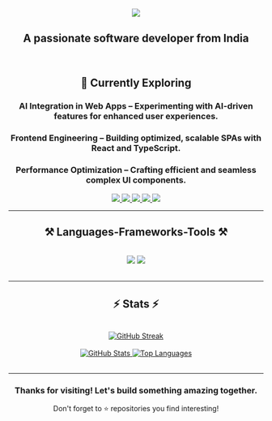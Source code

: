 <h1 align="center">
    <img src="https://readme-typing-svg.herokuapp.com/?font=Righteous&size=35&center=true&vCenter=true&width=500&height=70&duration=4000&lines=Hi+There!+👋;+I'm+Yash+Kalra!;" />
</h1>
<h2 align="center"><strong>A passionate software developer from India</strong></h2>
<br/>

<div align="center">
    
<h2><strong>🚀 Currently Exploring</strong></h2>
<h3><strong>AI Integration in Web Apps</strong> – Experimenting with AI-driven features for enhanced user experiences.</h3>
<h3><strong>Frontend Engineering</strong> – Building optimized, scalable SPAs with React and TypeScript.</h3>
<h3><strong>Performance Optimization</strong> – Crafting efficient and seamless complex UI components.</h3>
</div>

<div align="center"> 
  <a href="mailto:yashkalra2013@gmail.com">
    <img src="https://img.shields.io/badge/Gmail-333333?style=for-the-badge&logo=gmail&logoColor=red" />
  </a>
  <a href="https://www.linkedin.com/in/yashkalra12/" target="_blank">
    <img src="https://img.shields.io/badge/LinkedIn-0077B5?style=for-the-badge&logo=linkedin&logoColor=white" target="_blank" />
  </a>
  <a href="https://www.yashkalra.site" target="_blank">
     <img src="https://img.shields.io/badge/Portfolio-FF5722?style=for-the-badge&logo=todoist&logoColor=white" target="_blank" />
  </a>
  <a href="https://vercel.com/yashkalra12" target="_blank">
    <img src="https://img.shields.io/badge/Vercel-000000?style=for-the-badge&logo=vercel&logoColor=white" target="_blank" />
  </a>
  <a href="https://leetcode.com/yashkalra12/" target="_blank">
    <img src="https://img.shields.io/badge/-LeetCode-FFA116?style=for-the-badge&logo=LeetCode&logoColor=black" target="_blank" />
  </a>
</div>

<hr/>
 
<h2 align="center">⚒️ Languages-Frameworks-Tools ⚒️</h2>
<br/>
<div align="center">
    <img src="https://skillicons.dev/icons?i=python,html,css,vscode,javascript,git,github,figma,notion,react,tailwind,bootstrap,java,php,firebase" />
    <img src="https://skillicons.dev/icons?i=nodejs,typescript,angular,express,mongodb,postman,prisma,vite,npm,expo,react-native,postgres,mysql,c,nextjs" /><br>
</div>

<br/>
<hr/>

<h2 align="center">⚡ Stats ⚡</h2>
<br/>

<div align="center">
  <a href="https://git.io/streak-stats"><img src="https://git-hub-streak-stats.vercel.app?user=Yashkalra12&theme=react&hide_border=true" alt="GitHub Streak" /></a>
</div>

<br/>

<div align="center">
  <a href="https://github.com/anuraghazra/github-readme-stats">
    <img alt="GitHub Stats" src="https://github-readme-stats.vercel.app/api?username=Yashkalra12&show_icons=true&count_private=true&theme=react&hide_border=true&bg_color=0D1117" />
  </a>
  <a href="https://github.com/anuraghazra/github-readme-stats">
    <img alt="Top Languages" src="https://github-readme-stats.vercel.app/api/top-langs/?username=Yashkalra12&layout=compact&theme=react&count_private=true&hide_border=true&bg_color=0D1117" />
  </a>
</div>

<br/>
<hr/>

<div align="center">
  <h3>Thanks for visiting! Let's build something amazing together.</h3>
  <p>Don't forget to ⭐ repositories you find interesting!</p>
</div>
